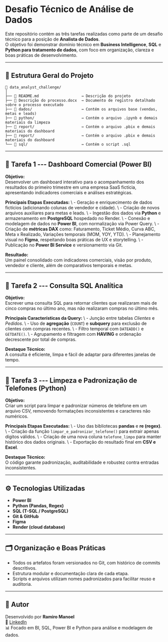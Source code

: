 # Desafio Técnico de Análise de Dados

Este repositório contém as três tarefas realizadas como parte de um
desafio técnico para a posição de **Analista de Dados**.\
O objetivo foi demonstrar domínio técnico em **Business Intelligence**,
**SQL** e **Python para tratamento de dados**, com foco em organização,
clareza e boas práticas de desenvolvimento.

------------------------------------------------------------------------

## 🧩 Estrutura Geral do Projeto

    📁 data_analyst_challenge/
    │
    ├── 📄 README.md                   → Descrição do projeto
    ├── 📄 Descrição do processo.docx  → Documento de registro detalhado sobre o processo executado
    ├── 📁 dados/                      → Contém os arquivos base (vendas, metas e leads)
    ├── 📁 python/                     → Contém o arquivo .ipynb e demais materiais da limpeza
    ├── 📁 report/                     → Contém o arquivo .pbix e demais materiais do dashboard
    ├── 📁 report/                     → Contém o arquivo .pbix e demais materiais do dashboard
    └── 📁 sql/                        → Contém o script .sql

------------------------------------------------------------------------

## 🧠 Tarefa 1 --- Dashboard Comercial (Power BI)

**Objetivo:**\
Desenvolver um dashboard interativo para o acompanhamento dos resultados
do primeiro trimestre em uma empresa SaaS fictícia, apresentando
indicadores comerciais e análises estratégicas.

**Principais Etapas Executadas:** \ - Geração e enriquecimento de dados
fictícios (adicionando colunas de vendedor e cidade). \ - Criação de novos
arquivos auxiliares para metas e leads. \ - Ingestão dos dados via
**Python** e armazenamento em **PostgreSQL** hospedado no Render. \ -
Conexão e modelagem de dados no **Power BI**, com normalização via Power
Query. \ - Criação de **métricas DAX** como: Faturamento, Ticket Médio,
Curva ABC, Meta x Realizado, Variações temporais (MOM, YOY, YTD). \ -
Planejamento visual no **Figma**, respeitando boas práticas de UX e
storytelling. \ - Publicação no **Power BI Service** e versionamento via
Git.

**Resultado:**\
Um painel consolidado com indicadores comerciais, visão por produto,
vendedor e cliente, além de comparativos temporais e metas.

------------------------------------------------------------------------

## 💾 Tarefa 2 --- Consulta SQL Analítica

**Objetivo:**\
Escrever uma consulta SQL para retornar clientes que realizaram mais de
cinco compras no último ano, mas não realizaram compras no último mês.

**Principais Características da Query:** \ - Junção entre tabelas
*Clientes* e *Pedidos*. \ - Uso de **agregação** (`COUNT`) e **subquery**
para exclusão de clientes com compras recentes. \ - Filtro temporal com
`DATEADD()` e `GETDATE()`. \ - Agrupamento e filtragem com **HAVING** e
ordenação decrescente por total de compras.

**Destaque Técnico:**\
A consulta é eficiente, limpa e fácil de adaptar para diferentes janelas
de tempo.

------------------------------------------------------------------------

## 🧹 Tarefa 3 --- Limpeza e Padronização de Telefones (Python)

**Objetivo:**\
Criar um script para limpar e padronizar números de telefone em um
arquivo CSV, removendo formatações inconsistentes e caracteres não
numéricos.

**Principais Etapas Executadas:** \ - Uso das bibliotecas **pandas** e
**re (regex)**. \ - Criação da função `limpar_e_padronizar_telefone()`
para extrair apenas dígitos válidos. \ - Criação de uma nova coluna
`telefone_limpo` para manter histórico dos dados originais. \ - Exportação
do resultado final em **CSV e Excel**.

**Destaque Técnico:**\
O código garante padronização, auditabilidade e robustez contra entradas
inconsistentes.

------------------------------------------------------------------------

## ⚙️ Tecnologias Utilizadas

-   **Power BI**
-   **Python (Pandas, Regex)**
-   **SQL (T-SQL / PostgreSQL)**
-   **Git & GitHub**
-   **Figma**
-   **Render (cloud database)**

------------------------------------------------------------------------

## 🗂️ Organização e Boas Práticas

-   Todos os artefatos foram versionados no Git, com histórico de
    commits descritivos.
-   Estrutura modular e documentação clara de cada etapa.
-   Scripts e arquivos utilizam nomes padronizados para facilitar reuso
    e auditoria.

------------------------------------------------------------------------

## 📘 Autor

Desenvolvido por **Ramiro Manoel**\
💼 [LinkedIn](https://www.linkedin.com/in/ramiromanoel)\
📊 Focado em BI, SQL, Power BI e Python para análise e modelagem de
dados.
